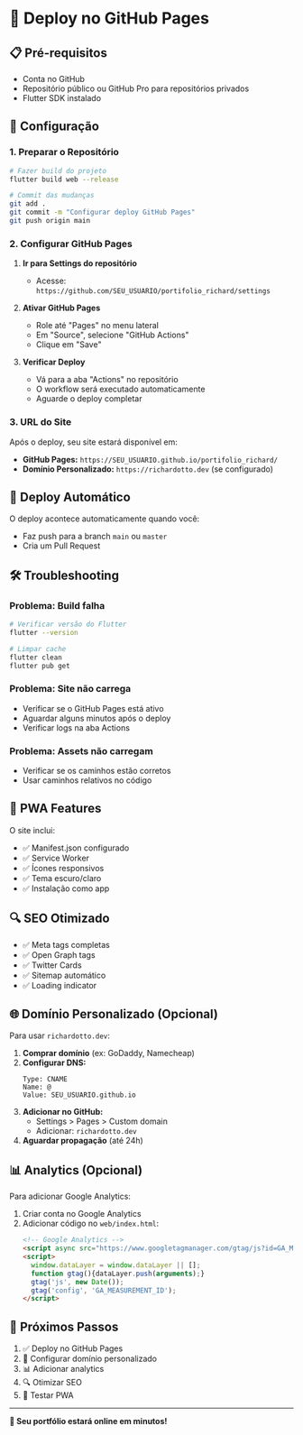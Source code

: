 # 🚀 Deploy no GitHub Pages

## 📋 Pré-requisitos

- Conta no GitHub
- Repositório público ou GitHub Pro para repositórios privados
- Flutter SDK instalado

## 🔧 Configuração

### 1. Preparar o Repositório

```bash
# Fazer build do projeto
flutter build web --release

# Commit das mudanças
git add .
git commit -m "Configurar deploy GitHub Pages"
git push origin main
```

### 2. Configurar GitHub Pages

1. **Ir para Settings do repositório**
   - Acesse: `https://github.com/SEU_USUARIO/portifolio_richard/settings`

2. **Ativar GitHub Pages**
   - Role até "Pages" no menu lateral
   - Em "Source", selecione "GitHub Actions"
   - Clique em "Save"

3. **Verificar Deploy**
   - Vá para a aba "Actions" no repositório
   - O workflow será executado automaticamente
   - Aguarde o deploy completar

### 3. URL do Site

Após o deploy, seu site estará disponível em:
- **GitHub Pages:** `https://SEU_USUARIO.github.io/portifolio_richard/`
- **Domínio Personalizado:** `https://richardotto.dev` (se configurado)

## 🔄 Deploy Automático

O deploy acontece automaticamente quando você:
- Faz push para a branch `main` ou `master`
- Cria um Pull Request

## 🛠️ Troubleshooting

### Problema: Build falha
```bash
# Verificar versão do Flutter
flutter --version

# Limpar cache
flutter clean
flutter pub get
```

### Problema: Site não carrega
- Verificar se o GitHub Pages está ativo
- Aguardar alguns minutos após o deploy
- Verificar logs na aba Actions

### Problema: Assets não carregam
- Verificar se os caminhos estão corretos
- Usar caminhos relativos no código

## 📱 PWA Features

O site inclui:
- ✅ Manifest.json configurado
- ✅ Service Worker
- ✅ Ícones responsivos
- ✅ Tema escuro/claro
- ✅ Instalação como app

## 🔍 SEO Otimizado

- ✅ Meta tags completas
- ✅ Open Graph tags
- ✅ Twitter Cards
- ✅ Sitemap automático
- ✅ Loading indicator

## 🌐 Domínio Personalizado (Opcional)

Para usar `richardotto.dev`:

1. **Comprar domínio** (ex: GoDaddy, Namecheap)
2. **Configurar DNS:**
   ```
   Type: CNAME
   Name: @
   Value: SEU_USUARIO.github.io
   ```
3. **Adicionar no GitHub:**
   - Settings > Pages > Custom domain
   - Adicionar: `richardotto.dev`
4. **Aguardar propagação** (até 24h)

## 📊 Analytics (Opcional)

Para adicionar Google Analytics:

1. Criar conta no Google Analytics
2. Adicionar código no `web/index.html`:
   ```html
   <!-- Google Analytics -->
   <script async src="https://www.googletagmanager.com/gtag/js?id=GA_MEASUREMENT_ID"></script>
   <script>
     window.dataLayer = window.dataLayer || [];
     function gtag(){dataLayer.push(arguments);}
     gtag('js', new Date());
     gtag('config', 'GA_MEASUREMENT_ID');
   </script>
   ```

## 🎯 Próximos Passos

1. ✅ Deploy no GitHub Pages
2. 🔄 Configurar domínio personalizado
3. 📊 Adicionar analytics
4. 🔍 Otimizar SEO
5. 📱 Testar PWA

---

**🎉 Seu portfólio estará online em minutos!** 